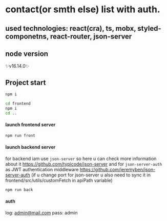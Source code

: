 # contact(or smth else) list with auth. 

## used technologies: react(cra), ts, mobx, styled-componetns, react-router, json-server

## node version
✨v16.14.0✨

## Project start

```sh
npm i
```
```sh
cd frontend
npm i
cd ..
```
#### launch frontend server
```sh
npm run front
```
#### launch backend server
for backend iam use `json-server` so here u can check more information about it https://github.com/typicode/json-server
and for `json-server-auth` as JWT authentication middleware https://github.com/jeremyben/json-server-auth
(if u change port for json-server u also need to sync it in frontend/src/utils/customFetch in apiPath variable)
```sh
npm run back
```
#### auth

log: admin@mail.com
pass: admin
